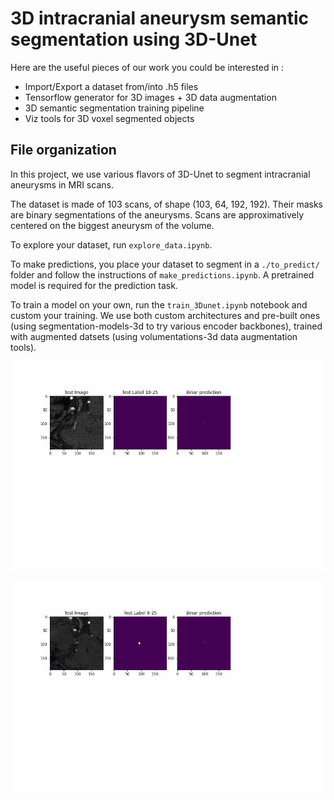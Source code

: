 # 3D intracranial aneurysm semantic segmentation using 3D-Unet

Here are the useful pieces of our work you could be interested in :
- Import/Export a dataset from/into .h5 files
- Tensorflow generator for 3D images + 3D data augmentation 
- 3D semantic segmentation training pipeline
- Viz tools for 3D voxel segmented objects

## File organization

In this project, we use various flavors of 3D-Unet to segment intracranial aneurysms in MRI scans.

The dataset is made of 103 scans, of shape (103, 64, 192, 192). Their masks are binary segmentations of the aneurysms. Scans are approximatively centered on the biggest aneurysm of the volume.

To explore your dataset, run ```explore_data.ipynb```.

To make predictions, you place your dataset to segment in a ```./to_predict/``` folder and follow the instructions of ```make_predictions.ipynb```. A pretrained model is required for the prediction task.

To train a model on your own, run the ```train_3Dunet.ipynb``` notebook and custom your training. We use both custom architectures and pre-built ones (using segmentation-models-3d to try various encoder backbones), trained with augmented datsets (using volumentations-3d data augmentation tools).

![](img/scan10_to_gif_finetuned.gif)

![](img/scan8_to_gif_finetuned.gif)